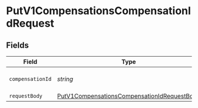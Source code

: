 # PutV1CompensationsCompensationIdRequest


## Fields

| Field                                                                                                                 | Type                                                                                                                  | Required                                                                                                              | Description                                                                                                           |
| --------------------------------------------------------------------------------------------------------------------- | --------------------------------------------------------------------------------------------------------------------- | --------------------------------------------------------------------------------------------------------------------- | --------------------------------------------------------------------------------------------------------------------- |
| `compensationId`                                                                                                      | *string*                                                                                                              | :heavy_check_mark:                                                                                                    | The UUID of the compensation                                                                                          |
| `requestBody`                                                                                                         | [PutV1CompensationsCompensationIdRequestBody](../../models/operations/putv1compensationscompensationidrequestbody.md) | :heavy_minus_sign:                                                                                                    | N/A                                                                                                                   |